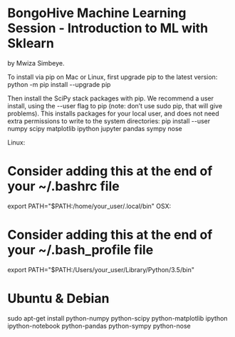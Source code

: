 # BongoHive Machine Learning Session - Introduction to ML with Sklearn
by Mwiza Simbeye.

To install via pip on Mac or Linux, first upgrade pip to the latest version:
python -m pip install --upgrade pip

Then install the SciPy stack packages with pip. We recommend a user install, using the --user flag to pip (note: don’t use sudo pip, that will give problems). This installs packages for your local user, and does not need extra permissions to write to the system directories:
pip install --user numpy scipy matplotlib ipython jupyter pandas sympy nose

Linux:
# Consider adding this at the end of your ~/.bashrc file
export PATH="$PATH:/home/your_user/.local/bin"
OSX:
# Consider adding this at the end of your ~/.bash_profile file
export PATH="$PATH:/Users/your_user/Library/Python/3.5/bin"

# Ubuntu & Debian
sudo apt-get install python-numpy python-scipy python-matplotlib ipython ipython-notebook python-pandas python-sympy python-nose

